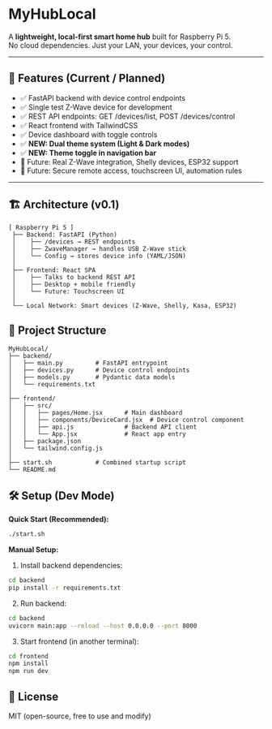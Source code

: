 # MyHubLocal

A **lightweight, local-first smart home hub** built for Raspberry Pi 5.  
No cloud dependencies. Just your LAN, your devices, your control.

---

## 🚀 Features (Current / Planned)

- ✅ FastAPI backend with device control endpoints
- ✅ Single test Z-Wave device for development  
- ✅ REST API endpoints: GET /devices/list, POST /devices/control
- ✅ React frontend with TailwindCSS
- ✅ Device dashboard with toggle controls
- ✅ **NEW: Dual theme system (Light & Dark modes)**
- ✅ **NEW: Theme toggle in navigation bar**
- 🔮 Future: Real Z-Wave integration, Shelly devices, ESP32 support
- 🔮 Future: Secure remote access, touchscreen UI, automation rules

---

## 🏗 Architecture (v0.1)

```text
[ Raspberry Pi 5 ]
 ├── Backend: FastAPI (Python)
 │    ├── /devices → REST endpoints
 │    ├── ZwaveManager → handles USB Z-Wave stick
 │    └── Config → stores device info (YAML/JSON)
 │
 ├── Frontend: React SPA
 │    ├── Talks to backend REST API
 │    ├── Desktop + mobile friendly
 │    └── Future: Touchscreen UI
 │
 └── Local Network: Smart devices (Z-Wave, Shelly, Kasa, ESP32)
```

## 📂 Project Structure

```text
MyHubLocal/
├── backend/
│   ├── main.py         # FastAPI entrypoint
│   ├── devices.py      # Device control endpoints
│   ├── models.py       # Pydantic data models
│   └── requirements.txt
│
├── frontend/
│   ├── src/
│   │   ├── pages/Home.jsx      # Main dashboard
│   │   ├── components/DeviceCard.jsx  # Device control component
│   │   ├── api.js              # Backend API client
│   │   └── App.jsx             # React app entry
│   ├── package.json
│   └── tailwind.config.js
│
├── start.sh            # Combined startup script
└── README.md
```

## 🛠 Setup (Dev Mode)

**Quick Start (Recommended):**
```bash
./start.sh
```

**Manual Setup:**
1. Install backend dependencies:
```bash
cd backend
pip install -r requirements.txt
```

2. Run backend:
```bash
cd backend
uvicorn main:app --reload --host 0.0.0.0 --port 8000
```

3. Start frontend (in another terminal):
```bash
cd frontend
npm install
npm run dev
```

## 📜 License

MIT (open-source, free to use and modify)